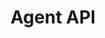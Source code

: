 ---
title: "Agent API"
desc: "Interact with customers by joining the messaging protocol as an agent."
color: "#ee5201"
weight: 40
latest_version: "v0.2"
---